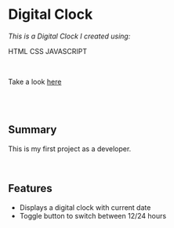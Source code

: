 # Digital Clock

_This is a Digital Clock I created using:_

HTML
CSS
JAVASCRIPT


<br>

Take a look [here](https://codepen.io/mwardak/project/full/ZRpLYj) 

<br>


<br>

## Summary

This is my first project as a developer.

<br>

## Features

- Displays a digital clock with current date
- Toggle button to switch between 12/24 hours
  <br>
